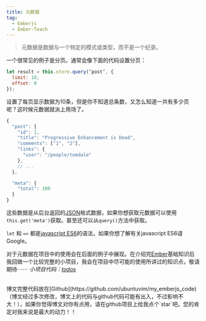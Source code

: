 ```yaml
---
title: 元数据
tag: 
  - Emberjs
  - Ember-Teach
---
```



> 元数据是数据与一个特定的模式或类型，而不是一个纪录。

一个很常见的例子是分页。通常会像下面的代码设置分页：
```js
let result = this.store.query(‘post’, {
  limit: 10,
  offset: 0
});
```
设置了每页显示数据为10条，但是你不知道总条数，又怎么知道一共有多少页呢？这时候元数据就派上用场了。
```js
{
  "post": {
    "id": 1,
    "title": "Progressive Enhancement is Dead",
    "comments": ["1", "2"],
    "links": {
      "user": "/people/tomdale"
    },
    // ...
  },

  "meta": {
    "total": 100
  }
}
```
这些数据是从后台返回的[JSON](http://www.json.org)格式数据，如果你想获取元数据可以使用`this.get('meta')`获取。甚至还可以从`query()`方法中获取。

`let` 和 `=>` 都是[javascript ES6](http://es6.ruanyifeng.com/)的语法，如果你想了解有关javascript ES6请Google。

对于元数据在项目中的使用会在后面的例子中展现。在介绍完[Ember](http://emberjs.com)基础知识后我回做一个比较完整的小项目，我会在项目中尽可能的使用所讲过的知识点，敬请期待⋯⋯
_小项目代码：[todos](https://github.com/ubuntuvim/todos_v2)_

<br>
博文完整代码放在[Github](https://github.com/ubuntuvim/my_emberjs_code)（博文经过多次修改，博文上的代码与github代码可能有出入，不过影响不大！），如果你觉得博文对你有点用，请在github项目上给我点个`star`吧。您的肯定对我来说是最大的动力！！
